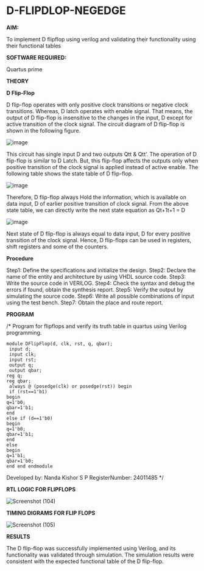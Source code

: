 # D-FLIPDLOP-NEGEDGE

**AIM:**

To implement  D flipflop using verilog and validating their functionality using their functional tables

**SOFTWARE REQUIRED:**

Quartus prime

**THEORY**

**D Flip-Flop**

D flip-flop operates with only positive clock transitions or negative clock transitions. Whereas, D latch operates with enable signal. That means, the output of D flip-flop is insensitive to the changes in the input, D except for active transition of the clock signal. The circuit diagram of D flip-flop is shown in the following figure.

![image](https://github.com/naavaneetha/D-FLIPDLOP-NEGEDGE/assets/154305477/48c81fe8-bc3f-40e7-95e2-519fc155ad51)

This circuit has single input D and two outputs Qtt & Qtt’. The operation of D flip-flop is similar to D Latch. But, this flip-flop affects the outputs only when positive transition of the clock signal is applied instead of active enable. The following table shows the state table of D flip-flop.

![image](https://github.com/naavaneetha/D-FLIPDLOP-NEGEDGE/assets/154305477/e5f3fda7-68ec-4a3a-a0a4-cf6f9cc4ab55)

Therefore, D flip-flop always Hold the information, which is available on data input, D of earlier positive transition of clock signal. From the above state table, we can directly write the next state equation as Qt+1t+1 = D

![image](https://github.com/naavaneetha/D-FLIPDLOP-NEGEDGE/assets/154305477/8592c0d8-2917-4142-91b9-d6c30dd891d2)

Next state of D flip-flop is always equal to data input, D for every positive transition of the clock signal. Hence, D flip-flops can be used in registers, shift registers and some of the counters.

**Procedure**

Step1: Define the specifications and initialize the design.
Step2: Declare the name of the entity and architecture by using VHDL source code.
Step3: Write the source code in VERILOG.
Step4: Check the syntax and debug the errors if found, obtain the synthesis report.
Step5: Verify the output by simulating the source code.
Step6: Write all possible combinations of input using the test bench.
Step7: Obtain the place and route report.

**PROGRAM**

/* Program for flipflops and verify its truth table in quartus using Verilog programming. 
```
module DFlipFlop(d, clk, rst, q, qbar);
 input d;
 input clk;
 input rst;
 output q;
 output qbar;
reg q;
reg qbar;
 always @ (posedge(clk) or posedge(rst)) begin
 if (rst==1'b1)
begin
q=1'b0;
qbar=1'b1;
end
else if (d==1'b0)
begin
q=1'b0;
qbar=1'b1;
end
else
begin
q=1'b1;
qbar=1'b0;
end end endmodule

```


Developed by: Nanda Kishor S P
RegisterNumber: 24011485
*/

**RTL LOGIC FOR FLIPFLOPS**

![Screenshot (104)](https://github.com/user-attachments/assets/134de132-d23b-46b7-b926-facea68fe109)


**TIMING DIGRAMS FOR FLIP FLOPS**

![Screenshot (105)](https://github.com/user-attachments/assets/653ba911-4bef-413a-bead-79611b306bb0)


**RESULTS**

The D flip-flop was successfully implemented using Verilog, and its functionality was validated through simulation. The simulation results were consistent with the expected functional table of the D flip-flop.
